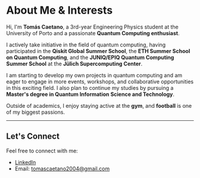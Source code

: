 # About Me & Interests

Hi, I'm **Tomás Caetano**, a 3rd-year Engineering Physics student at the University of Porto and a passionate **Quantum Computing enthusiast**.  

I actively take initiative in the field of quantum computing, having participated in the **Qiskit Global Summer School**, the **ETH Summer School on Quantum Computing**, and the **JUNIQ/EPIQ Quantum Computing Summer School** at the **Jülich Supercomputing Center**.  

I am starting to develop my own projects in quantum computing and am eager to engage in more events, workshops, and collaborative opportunities in this exciting field. I also plan to continue my studies by pursuing a **Master's degree in Quantum Information Science and Technology**.

Outside of academics, I enjoy staying active at the **gym**, and **football** is one of my biggest passions.

---

## Let's Connect

Feel free to connect with me:

- [LinkedIn](https://www.linkedin.com/in/tomás-caetano-37282a2b3)
- Email: tomascaetano2004@gmail.com





